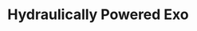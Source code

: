 ---
title: "Hydraulically Powered Exo"
excerpt: "**Relevant skills:  Model Matching, Arduino, Python, Embedded Control**  
The UCSF BioRobotics lab is interested in determining the efficacy of robot powered exoskeletons and prosthetics in the application of physical therapy. To study the instruments' effects, patients will be instructed to perform certain tasks while undergoing a magnetoencephalography. This project goes over the design of an exo compatible with such magnetically sensitive equipment"
collection: projects
---